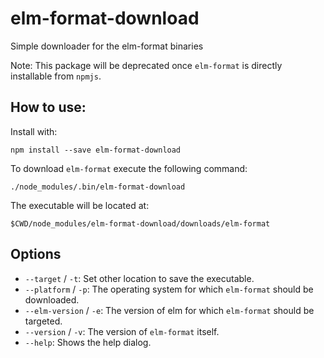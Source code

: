 # elm-format-download

Simple downloader for the elm-format binaries

Note: This package will be deprecated once `elm-format` is directly installable from `npmjs`.

## How to use:

Install with:

```
npm install --save elm-format-download
```

To download `elm-format` execute the following command:

```
./node_modules/.bin/elm-format-download
```

The executable will be located at:

```
$CWD/node_modules/elm-format-download/downloads/elm-format
```

## Options

* `--target` / `-t`: Set other location to save the executable.
* `--platform` / `-p`: The operating system for which `elm-format` should be downloaded.
* `--elm-version` / `-e`: The version of elm for which `elm-format` should be targeted.
* `--version` / `-v`: The version of `elm-format` itself.
* `--help`: Shows the help dialog.
